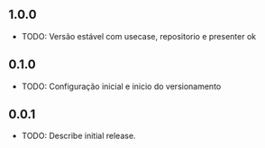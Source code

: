 ## 1.0.0

* TODO: Versão estável com usecase, repositorio e presenter ok

## 0.1.0

* TODO: Configuração inicial e inicio do versionamento

## 0.0.1

* TODO: Describe initial release.

